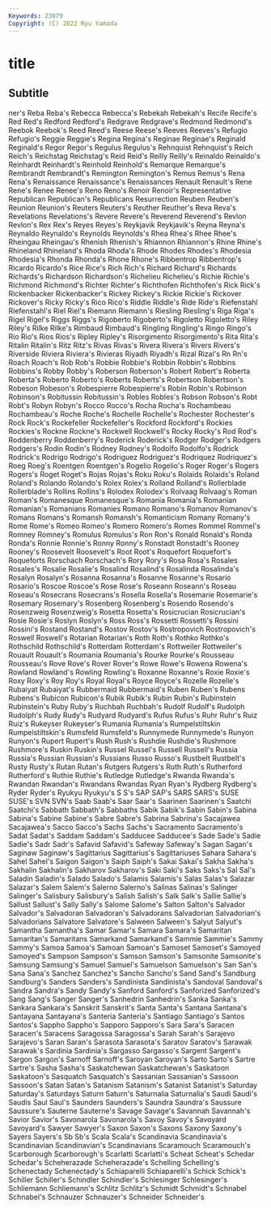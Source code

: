 ```yaml
---
Keywords: 23079
Copyright: (C) 2022 Ryu Yamada
---
```



# title

## Subtitle
ner's Reba
Reba's Rebecca Rebecca's Rebekah Rebekah's Recife Recife's Red Red's Redford
Redford's Redgrave Redgrave's Redmond Redmond's Reebok Reebok's Reed Reed's Reese
Reese's Reeves Reeves's Refugio Refugio's Reggie Reggie's Regina Regina's Reginae
Reginae's Reginald Reginald's Regor Regor's Regulus Regulus's Rehnquist Rehnquist's Reich
Reich's Reichstag Reichstag's Reid Reid's Reilly Reilly's Reinaldo Reinaldo's Reinhardt
Reinhardt's Reinhold Reinhold's Remarque Remarque's Rembrandt Rembrandt's Remington Remington's Remus
Remus's Rena Rena's Renaissance Renaissance's Renaissances Renault Renault's Rene Rene's
Renee Renee's Reno Reno's Renoir Renoir's Representative Republican Republican's Republicans
Resurrection Reuben Reuben's Reunion Reunion's Reuters Reuters's Reuther Reuther's Reva
Reva's Revelations Revelations's Revere Revere's Reverend Reverend's Revlon Revlon's Rex
Rex's Reyes Reyes's Reykjavik Reykjavik's Reyna Reyna's Reynaldo Reynaldo's Reynolds
Reynolds's Rhea Rhea's Rhee Rhee's Rheingau Rheingau's Rhenish Rhenish's Rhiannon
Rhiannon's Rhine Rhine's Rhineland Rhineland's Rhoda Rhoda's Rhode Rhodes Rhodes's
Rhodesia Rhodesia's Rhonda Rhonda's Rhone Rhone's Ribbentrop Ribbentrop's Ricardo Ricardo's
Rice Rice's Rich Rich's Richard Richard's Richards Richards's Richardson Richardson's
Richelieu Richelieu's Richie Richie's Richmond Richmond's Richter Richter's Richthofen Richthofen's
Rick Rick's Rickenbacker Rickenbacker's Rickey Rickey's Rickie Rickie's Rickover Rickover's
Ricky Ricky's Rico Rico's Riddle Riddle's Ride Ride's Riefenstahl Riefenstahl's
Riel Riel's Riemann Riemann's Riesling Riesling's Riga Riga's Rigel Rigel's
Riggs Riggs's Rigoberto Rigoberto's Rigoletto Rigoletto's Riley Riley's Rilke Rilke's
Rimbaud Rimbaud's Ringling Ringling's Ringo Ringo's Rio Rio's Rios Rios's
Ripley Ripley's Risorgimento Risorgimento's Rita Rita's Ritalin Ritalin's Ritz Ritz's
Rivas Rivas's Rivera Rivera's Rivers Rivers's Riverside Riviera Riviera's Rivieras
Riyadh Riyadh's Rizal Rizal's Rn Rn's Roach Roach's Rob Rob's
Robbie Robbie's Robbin Robbin's Robbins Robbins's Robby Robby's Roberson Roberson's
Robert Robert's Roberta Roberta's Roberto Roberto's Roberts Roberts's Robertson Robertson's
Robeson Robeson's Robespierre Robespierre's Robin Robin's Robinson Robinson's Robitussin Robitussin's
Robles Robles's Robson Robson's Robt Robt's Robyn Robyn's Rocco Rocco's
Rocha Rocha's Rochambeau Rochambeau's Roche Roche's Rochelle Rochelle's Rochester Rochester's
Rock Rock's Rockefeller Rockefeller's Rockford Rockford's Rockies Rockies's Rockne Rockne's
Rockwell Rockwell's Rocky Rocky's Rod Rod's Roddenberry Roddenberry's Roderick Roderick's
Rodger Rodger's Rodgers Rodgers's Rodin Rodin's Rodney Rodney's Rodolfo Rodolfo's
Rodrick Rodrick's Rodrigo Rodrigo's Rodriguez Rodriguez's Rodriquez Rodriquez's Roeg Roeg's
Roentgen Roentgen's Rogelio Rogelio's Roger Roger's Rogers Rogers's Roget Roget's
Rojas Rojas's Roku Roku's Rolaids Rolaids's Roland Roland's Rolando Rolando's
Rolex Rolex's Rolland Rolland's Rollerblade Rollerblade's Rollins Rollins's Rolodex Rolodex's
Rolvaag Rolvaag's Roman Roman's Romanesque Romanesque's Romania Romania's Romanian Romanian's
Romanians Romanies Romano Romano's Romanov Romanov's Romans Romans's Romansh Romansh's
Romanticism Romany Romany's Rome Rome's Romeo Romeo's Romero Romero's Romes
Rommel Rommel's Romney Romney's Romulus Romulus's Ron Ron's Ronald Ronald's
Ronda Ronda's Ronnie Ronnie's Ronny Ronny's Ronstadt Ronstadt's Rooney Rooney's
Roosevelt Roosevelt's Root Root's Roquefort Roquefort's Roqueforts Rorschach Rorschach's Rory
Rory's Rosa Rosa's Rosales Rosales's Rosalie Rosalie's Rosalind Rosalind's Rosalinda
Rosalinda's Rosalyn Rosalyn's Rosanna Rosanna's Rosanne Rosanne's Rosario Rosario's Roscoe
Roscoe's Rose Rose's Roseann Roseann's Roseau Roseau's Rosecrans Rosecrans's Rosella
Rosella's Rosemarie Rosemarie's Rosemary Rosemary's Rosenberg Rosenberg's Rosendo Rosendo's Rosenzweig
Rosenzweig's Rosetta Rosetta's Rosicrucian Rosicrucian's Rosie Rosie's Roslyn Roslyn's Ross
Ross's Rossetti Rossetti's Rossini Rossini's Rostand Rostand's Rostov Rostov's Rostropovich
Rostropovich's Roswell Roswell's Rotarian Rotarian's Roth Roth's Rothko Rothko's Rothschild
Rothschild's Rotterdam Rotterdam's Rottweiler Rottweiler's Rouault Rouault's Roumania Roumania's Rourke
Rourke's Rousseau Rousseau's Rove Rove's Rover Rover's Rowe Rowe's Rowena
Rowena's Rowland Rowland's Rowling Rowling's Roxanne Roxanne's Roxie Roxie's Roxy
Roxy's Roy Roy's Royal Royal's Royce Royce's Rozelle Rozelle's Rubaiyat
Rubaiyat's Rubbermaid Rubbermaid's Ruben Ruben's Rubens Rubens's Rubicon Rubicon's Rubik
Rubik's Rubin Rubin's Rubinstein Rubinstein's Ruby Ruby's Ruchbah Ruchbah's Rudolf
Rudolf's Rudolph Rudolph's Rudy Rudy's Rudyard Rudyard's Rufus Rufus's Ruhr
Ruhr's Ruiz Ruiz's Rukeyser Rukeyser's Rumania Rumania's Rumpelstiltskin Rumpelstiltskin's Rumsfeld
Rumsfeld's Runnymede Runnymede's Runyon Runyon's Rupert Rupert's Rush Rush's Rushdie
Rushdie's Rushmore Rushmore's Ruskin Ruskin's Russel Russel's Russell Russell's Russia
Russia's Russian Russian's Russians Russo Russo's Rustbelt Rustbelt's Rusty Rusty's
Rutan Rutan's Rutgers Rutgers's Ruth Ruth's Rutherford Rutherford's Ruthie Ruthie's
Rutledge Rutledge's Rwanda Rwanda's Rwandan Rwandan's Rwandans Rwandas Ryan Ryan's
Rydberg Rydberg's Ryder Ryder's Ryukyu Ryukyu's S S's SAP SAP's
SARS SARS's SUSE SUSE's SVN SVN's Saab Saab's Saar Saar's
Saarinen Saarinen's Saatchi Saatchi's Sabbath Sabbath's Sabbaths Sabik Sabik's Sabin
Sabin's Sabina Sabina's Sabine Sabine's Sabre Sabre's Sabrina Sabrina's Sacajawea
Sacajawea's Sacco Sacco's Sachs Sachs's Sacramento Sacramento's Sadat Sadat's Saddam
Saddam's Sadducee Sadducee's Sade Sade's Sadie Sadie's Sadr Sadr's Safavid
Safavid's Safeway Safeway's Sagan Sagan's Saginaw Saginaw's Sagittarius Sagittarius's Sagittariuses
Sahara Sahara's Sahel Sahel's Saigon Saigon's Saiph Saiph's Sakai Sakai's
Sakha Sakha's Sakhalin Sakhalin's Sakharov Sakharov's Saki Saki's Saks Saks's
Sal Sal's Saladin Saladin's Salado Salado's Salamis Salamis's Salas Salas's
Salazar Salazar's Salem Salem's Salerno Salerno's Salinas Salinas's Salinger Salinger's
Salisbury Salisbury's Salish Salish's Salk Salk's Sallie Sallie's Sallust Sallust's
Sally Sally's Salome Salome's Salton Salton's Salvador Salvador's Salvadoran Salvadoran's
Salvadorans Salvadorian Salvadorian's Salvadorians Salvatore Salvatore's Salween Salween's Salyut Salyut's
Samantha Samantha's Samar Samar's Samara Samara's Samaritan Samaritan's Samaritans Samarkand
Samarkand's Sammie Sammie's Sammy Sammy's Samoa Samoa's Samoan Samoan's Samoset
Samoset's Samoyed Samoyed's Sampson Sampson's Samson Samson's Samsonite Samsonite's Samsung
Samsung's Samuel Samuel's Samuelson Samuelson's San San's Sana Sana's Sanchez
Sanchez's Sancho Sancho's Sand Sand's Sandburg Sandburg's Sanders Sanders's Sandinista
Sandinista's Sandoval Sandoval's Sandra Sandra's Sandy Sandy's Sanford Sanford's Sanforized
Sanforized's Sang Sang's Sanger Sanger's Sanhedrin Sanhedrin's Sanka Sanka's Sankara
Sankara's Sanskrit Sanskrit's Santa Santa's Santana Santana's Santayana Santayana's Santeria
Santeria's Santiago Santiago's Santos Santos's Sappho Sappho's Sapporo Sapporo's Sara
Sara's Saracen Saracen's Saracens Saragossa Saragossa's Sarah Sarah's Sarajevo Sarajevo's
Saran Saran's Sarasota Sarasota's Saratov Saratov's Sarawak Sarawak's Sardinia Sardinia's
Sargasso Sargasso's Sargent Sargent's Sargon Sargon's Sarnoff Sarnoff's Saroyan Saroyan's
Sarto Sarto's Sartre Sartre's Sasha Sasha's Saskatchewan Saskatchewan's Saskatoon Saskatoon's
Sasquatch Sasquatch's Sassanian Sassanian's Sassoon Sassoon's Satan Satan's Satanism Satanism's
Satanist Satanist's Saturday Saturday's Saturdays Saturn Saturn's Saturnalia Saturnalia's Saudi
Saudi's Saudis Saul Saul's Saunders Saunders's Saundra Saundra's Saussure Saussure's
Sauterne Sauterne's Savage Savage's Savannah Savannah's Savior Savior's Savonarola Savonarola's
Savoy Savoy's Savoyard Savoyard's Sawyer Sawyer's Saxon Saxon's Saxons Saxony
Saxony's Sayers Sayers's Sb Sb's Scala Scala's Scandinavia Scandinavia's Scandinavian
Scandinavian's Scandinavians Scaramouch Scaramouch's Scarborough Scarborough's Scarlatti Scarlatti's Scheat Scheat's
Schedar Schedar's Scheherazade Scheherazade's Schelling Schelling's Schenectady Schenectady's Schiaparelli Schiaparelli's
Schick Schick's Schiller Schiller's Schindler Schindler's Schlesinger Schlesinger's Schliemann Schliemann's
Schlitz Schlitz's Schmidt Schmidt's Schnabel Schnabel's Schnauzer Schnauzer's Schneider Schneider's
